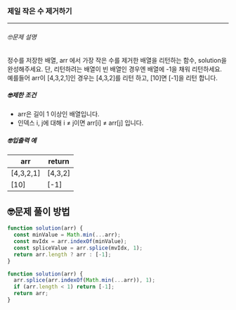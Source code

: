 ### 제일 작은 수 제거하기

---

###### 🤓문제 설명

정수를 저장한 배열, arr 에서 가장 작은 수를 제거한 배열을 리턴하는 함수, solution을 완성해주세요. 단, 리턴하려는 배열이 빈 배열인 경우엔 배열에 -1을 채워 리턴하세요. 예를들어 arr이 [4,3,2,1]인 경우는 [4,3,2]를 리턴 하고, [10]면 [-1]을 리턴 합니다.

##### 🤓제한 조건

- arr은 길이 1 이상인 배열입니다.
- 인덱스 i, j에 대해 i ≠ j이면 arr[i] ≠ arr[j] 입니다.

##### 🤓입출력 예

| arr       | return  |
| --------- | ------- |
| [4,3,2,1] | [4,3,2] |
| [10]      | [-1]    |

## 🤓문제 풀이 방법

```javascript
function solution(arr) {
  const minValue = Math.min(...arr);
  const mvIdx = arr.indexOf(minValue);
  const spliceValue = arr.splice(mvIdx, 1);
  return arr.length ? arr : [-1];
}
```

```javascript
function solution(arr) {
  arr.splice(arr.indexOf(Math.min(...arr)), 1);
  if (arr.length < 1) return [-1];
  return arr;
}
```
